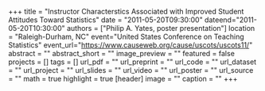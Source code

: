 +++
title = "Instructor Characterstics Associated with Improved Student Attitudes Toward Statistics" 
date = "2011-05-20T09:30:00"
dateend="2011-05-20T10:30:00"
authors = ["Philip A. Yates, poster presentation"]
location = "Raleigh-Durham, NC"
event="United States Conference on Teaching Statistics"
event_url="https://www.causeweb.org/cause/uscots/uscots11/"
abstract = ""
abstract_short = ""
image_preview = ""
featured = false
projects = []
tags = []
url_pdf = ""
url_preprint = ""
url_code = ""
url_dataset = ""
url_project = ""
url_slides = ""
url_video = ""
url_poster = ""
url_source = ""
math = true
highlight = true
[header]
image = ""
caption = ""
+++
